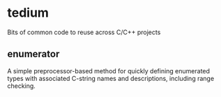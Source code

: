 # tedium
Bits of common code to reuse across C/C++ projects

## enumerator
A simple preprocessor-based method for quickly defining enumerated types with
associated C-string names and descriptions, including range checking.

